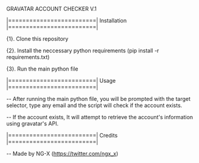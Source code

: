 
GRAVATAR ACCOUNT CHECKER V.1

|=========================| Installation |=========================|

{1}. Clone this repository

{2}. Install the neccessary python requirements (pip install -r requirements.txt)

{3}. Run the main python file

|=========================| Usage |=========================|

-- After running the main python file, you will be prompted with the target selector, type any email and the script will check if the account exists.

-- If the account exists, It will attempt to retrieve the account's information using gravatar's API.

|=========================| Credits |=========================|

-- Made by NG-X (https://twitter.com/ngx_x)
